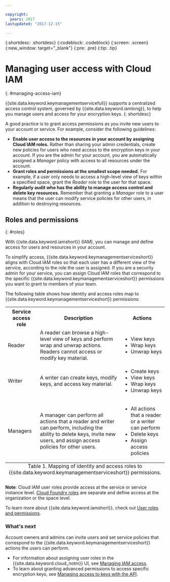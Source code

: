 ```yaml
---

copyright:
  years: 2017
lastupdated: "2017-12-15"

---
```


{:shortdesc: .shortdesc}
{:codeblock: .codeblock}
{:screen: .screen}
{:new_window: target="_blank"}
{:pre: .pre}
{:tip: .tip}

# Managing user access with Cloud IAM
{: #managing-access-iam}

{{site.data.keyword.keymanagementservicefull}} supports a centralized access control system, governed by {{site.data.keyword.iamlong}}, to help you manage users and access for your encryption keys.
{: shortdesc}

A good practice is to grant access permissions as you invite new users to your account or service. For example, consider the following guidelines:

- **Enable user access to the resources in your account by assigning Cloud IAM roles.**
    Rather than sharing your admin credentials, create new policies for users who need access to the encryption keys in your account. If you are the admin for your account, you are automatically assigned a _Manager_ policy with access to all resources under the account.
- **Grant roles and permissions at the smallest scope needed.**
    For example, if a user only needs to access a high-level view of keys within a specified space, grant the _Reader_ role to the user for that space.
- **Regularly audit who has the ability to manage access control and delete key resources.**
    Remember that granting a _Manager_ role to a user means that the user can modify service policies for other users, in addition to destroying resources.

## Roles and permissions
{: #roles}

With {{site.data.keyword.iamshort}} (IAM), you can manage and define access for users and resources in your account.

To simplify access, {{site.data.keyword.keymanagementserviceshort}} aligns with Cloud IAM roles so that each user has a different view of the service, according to the role the user is assigned. If you are a security admin for your service, you can assign Cloud IAM roles that correspond to the specific {{site.data.keyword.keymanagementserviceshort}} permissions you want to grant to members of your team.

The following table shows how identity and access roles map to {{site.data.keyword.keymanagementserviceshort}} permissions:
<table>
  <tr>
    <th>Service access role</th>
    <th>Description</th>
    <th>Actions</th>
  </tr>
  <tr>
    <td>Reader</td>
    <td>A reader can browse a high-level view of keys and perform wrap and unwrap actions. Readers cannot access or modify key material.</td>
    <td>
      <ul>
        <li>View keys</li>
        <li>Wrap keys</li>
        <li>Unwrap keys</li>
      </ul>
    </td>
  </tr>
  <tr>
    <td>Writer</td>
    <td>A writer can create keys, modify keys, and access key material.</td>
    <td>
      <ul>
        <li>Create keys</li>
        <li>View keys</li>
        <li>Wrap keys</li>
        <li>Unwrap keys</li>
      </ul>
    </td>
  </tr>
  <tr>
    <td>Managers</td>
    <td>A manager can perform all actions that a reader and writer can perform, including the ability to delete keys, invite new users, and assign access policies for other users.</td>
    <td>
      <ul>
        <li>All actions that a reader or a writer can perform</li>
        <li>Delete keys</li>
        <li>Assign access policies</li>
      </ul>
    </td>
  </tr>
  <caption style="caption-side:bottom;">Table 1. Mapping of identity and access roles to {{site.data.keyword.keymanagementserviceshort}} permissions.</caption>
</table>

**Note**: Cloud IAM user roles provide access at the service or service instance level. [Cloud Foundry roles](/docs/iam/users_roles.html#cfroles) are separate and define access at the organization or the space level.

To learn more about {{site.data.keyword.iamshort}}, check out [User roles and permissions](/docs/iam/users_roles.html#iamusermanpol).

### What's next

Account owners and admins can invite users and set service policies that correspond to the {{site.data.keyword.keymanagementserviceshort}} actions the users can perform.

- For information about assigning user roles in the {{site.data.keyword.cloud_notm}} UI, see [Managing IAM access](/docs/iam/iamusermanage.html#iamusermanage).
- To learn about granting advanced permissions to access specific encryption keys, see [Managing access to keys with the API](/docs/services/keymgmt/keyprotect_manage_access_api.html).
